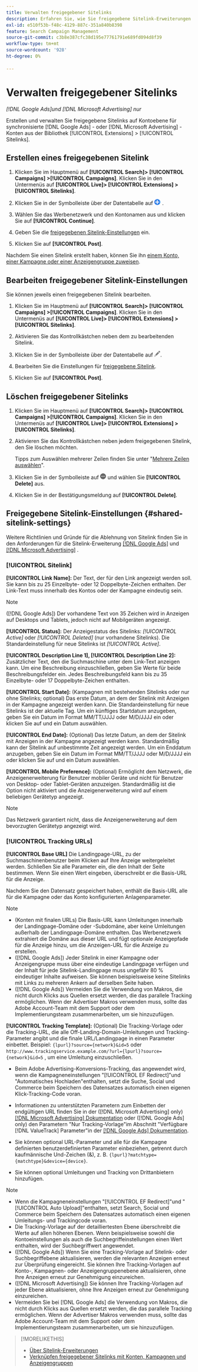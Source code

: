 ```yaml
---
title: Verwalten freigegebener Sitelinks
description: Erfahren Sie, wie Sie freigegebene Sitelink-Erweiterungen erstellen und verwalten.
exl-id: e510f53b-f48c-4129-887c-351a840b8398
feature: Search Campaign Management
source-git-commit: c3b8e387cfc38d195e77761791e689fd094d8f39
workflow-type: tm+mt
source-wordcount: '928'
ht-degree: 0%

---
```


# Verwalten freigegebener Sitelinks

*[!DNL Google Ads]und [!DNL Microsoft Advertising] nur*

Erstellen und verwalten Sie freigegebene Sitelinks auf Kontoebene für synchronisierte [!DNL Google Ads] - oder [!DNL Microsoft Advertising] -Konten aus der Bibliothek [!UICONTROL Extensions] > [!UICONTROL Sitelinks].

## Erstellen eines freigegebenen Sitelink

1. Klicken Sie im Hauptmenü auf **[!UICONTROL Search]> [!UICONTROL Campaigns] >[!UICONTROL Campaigns]**. Klicken Sie in den Untermenüs auf **[!UICONTROL Live]> [!UICONTROL Extensions] >[!UICONTROL Sitelinks]**.

1. Klicken Sie in der Symbolleiste über der Datentabelle auf ![Erstellen](/help/search-social-commerce/assets/add.png "Erstellen") .

1. Wählen Sie das Werbenetzwerk und den Kontonamen aus und klicken Sie auf **[!UICONTROL Continue]**.

1. Geben Sie die [freigegebenen Sitelink-Einstellungen](#shared-sitelink-settings) ein.

1. Klicken Sie auf **[!UICONTROL Post]**.

Nachdem Sie einen Sitelink erstellt haben, können Sie ihn [einem Konto, einer Kampagne oder einer Anzeigengruppe zuweisen](sitelink-extension-associate.md).

## Bearbeiten freigegebener Sitelink-Einstellungen

Sie können jeweils einen freigegebenen Sitelink bearbeiten.

1. Klicken Sie im Hauptmenü auf **[!UICONTROL Search]> [!UICONTROL Campaigns] >[!UICONTROL Campaigns]**. Klicken Sie in den Untermenüs auf **[!UICONTROL Live]> [!UICONTROL Extensions] >[!UICONTROL Sitelinks]**.

1. Aktivieren Sie das Kontrollkästchen neben dem zu bearbeitenden Sitelink.

1. Klicken Sie in der Symbolleiste über der Datentabelle auf ![Bearbeiten](/help/search-social-commerce/assets/edit.png "Bearbeiten").

1. Bearbeiten Sie die Einstellungen für [freigegebene Sitelink](#shared-sitelink-settings).

1. Klicken Sie auf **[!UICONTROL Post]**.

## Löschen freigegebener Sitelinks

1. Klicken Sie im Hauptmenü auf **[!UICONTROL Search]> [!UICONTROL Campaigns] >[!UICONTROL Campaigns]**. Klicken Sie in den Untermenüs auf **[!UICONTROL Live]> [!UICONTROL Extensions] >[!UICONTROL Sitelinks]**.

1. Aktivieren Sie das Kontrollkästchen neben jedem freigegebenen Sitelink, den Sie löschen möchten.

   Tipps zum Auswählen mehrerer Zeilen finden Sie unter &quot;[Mehrere Zeilen auswählen](/help/search-social-commerce/common-tasks/navigation-editing-selection/multiple-rows-select.md)&quot;.

1. Klicken Sie in der Symbolleiste auf ![Mehr](/help/search-social-commerce/assets/more.png "Mehr") und wählen Sie **[!UICONTROL Delete]** aus.

1. Klicken Sie in der Bestätigungsmeldung auf **[!UICONTROL Delete]**.

## Freigegebene Sitelink-Einstellungen {#shared-sitelink-settings}

Weitere Richtlinien und Gründe für die Ablehnung von Sitelink finden Sie in den Anforderungen für die Sitelink-Erweiterung [[!DNL Google Ads]](https://support.google.com/adspolicy/answer/1054210) und [[!DNL Microsoft Advertising]](https://help.ads.microsoft.com/#apex/ads/en/ext60206) .

### [!UICONTROL Sitelink]

**[!UICONTROL Link Name]:** Der Text, der für den Link angezeigt werden soll. Sie kann bis zu 25 Einzelbyte- oder 12 Doppelbyte-Zeichen enthalten. Der Link-Text muss innerhalb des Kontos oder der Kampagne eindeutig sein.

>[!NOTE]
>
>([!DNL Google Ads]) Der vorhandene Text von 35 Zeichen wird in Anzeigen auf Desktops und Tablets, jedoch nicht auf Mobilgeräten angezeigt.

**[!UICONTROL Status]:** Der Anzeigestatus des Sitelinks: *[!UICONTROL Active]* oder *[!UICONTROL Deleted]* (nur vorhandene Sitelinks). Die Standardeinstellung für neue Sitelinks ist *[!UICONTROL Active]*.

**[!UICONTROL Description Line 1], [!UICONTROL Description Line 2]:** Zusätzlicher Text, den die Suchmaschine unter dem Link-Text anzeigen kann. Um eine Beschreibung einzuschließen, geben Sie Werte für beide Beschreibungsfelder ein. Jedes Beschreibungsfeld kann bis zu 35 Einzelbyte- oder 17 Doppelbyte-Zeichen enthalten.

**[!UICONTROL Start Date]:** (Kampagnen mit bestehenden Sitelinks oder nur ohne Sitelinks; optional) Das erste Datum, an dem der Sitelink mit Anzeigen in der Kampagne angezeigt werden kann. Die Standardeinstellung für neue Sitelinks ist der aktuelle Tag. Um ein künftiges Startdatum anzugeben, geben Sie ein Datum im Format MM/TT/JJJJ oder M/D/JJJJ ein oder klicken Sie auf   und ein Datum auswählen.

**[!UICONTROL End Date]:** (Optional) Das letzte Datum, an dem der Sitelink mit Anzeigen in der Kampagne angezeigt werden kann. Standardmäßig kann der Sitelink auf unbestimmte Zeit angezeigt werden. Um ein Enddatum anzugeben, geben Sie ein Datum im Format MM/TT/JJJJ oder M/D/JJJJ ein oder klicken Sie auf   und ein Datum auswählen.

**[!UICONTROL Mobile Preference]:** (Optional) Ermöglicht dem Netzwerk, die Anzeigenerweiterung für Benutzer mobiler Geräte und nicht für Benutzer von Desktop- oder Tablet-Geräten anzuzeigen. Standardmäßig ist die Option nicht aktiviert und die Anzeigenerweiterung wird auf einem beliebigen Gerätetyp angezeigt.

>[!NOTE]
>
>Das Netzwerk garantiert nicht, dass die Anzeigenerweiterung auf dem bevorzugten Gerätetyp angezeigt wird.

### [!UICONTROL Tracking URLs]

**[!UICONTROL Base URL]** Die Landingpage-URL, zu der Suchmaschinenbenutzer beim Klicken auf Ihre Anzeige weitergeleitet werden. Schließen Sie alle Parameter ein, die den Inhalt der Seite bestimmen. Wenn Sie einen Wert eingeben, überschreibt er die Basis-URL für die Anzeige.

Nachdem Sie den Datensatz gespeichert haben, enthält die Basis-URL alle für die Kampagne oder das Konto konfigurierten Anlagenparameter.

>[!NOTE]
>
>* (Konten mit finalen URLs) Die Basis-URL kann Umleitungen innerhalb der Landingpage-Domäne oder -Subdomäne, aber keine Umleitungen außerhalb der Landingpage-Domäne enthalten. Das Werbenetzwerk extrahiert die Domäne aus dieser URL und fügt optionale Anzeigepfade für die Anzeige hinzu, um die Anzeigen-URL für die Anzeige zu erstellen.
>* ([!DNL Google Ads]) Jeder Sitelink in einer Kampagne oder Anzeigengruppe muss über eine eindeutige Landingpage verfügen und der Inhalt für jede Sitelink-Landingpage muss ungefähr 80 % eindeutiger Inhalte aufweisen. Sie können beispielsweise keine Sitelinks mit Links zu mehreren Ankern auf derselben Seite haben.
>* ([!DNL Google Ads]) Vermeiden Sie die Verwendung von Makros, die nicht durch Klicks aus Quellen ersetzt werden, die das parallele Tracking ermöglichen. Wenn der Advertiser Makros verwenden muss, sollte das Adobe Account-Team mit dem Support oder dem Implementierungsteam zusammenarbeiten, um sie hinzuzufügen.

**[!UICONTROL Tracking Template]:** (Optional) Die Tracking-Vorlage oder die Tracking-URL, die alle Off-Landing-Domain-Umleitungen und Tracking-Parameter angibt und die finale URL/Landingpage in einen Parameter einbettet. Beispiel: `{lpurl}?source={network}&id=5` oder `http://www.trackingservice.example.com/?url={lpurl}?source={network}&id=5` , um eine Umleitung einzuschließen.

* Beim Adobe Advertising-Konversions-Tracking, das angewendet wird, wenn die Kampagneneinstellungen &quot;[!UICONTROL EF Redirect]&quot;und &quot;Automatisches Hochladen&quot;enthalten, setzt die Suche, Social und Commerce beim Speichern des Datensatzes automatisch einen eigenen Klick-Tracking-Code voran.

* Informationen zu unterstützten Parametern zum Einbetten der endgültigen URL finden Sie in der ([!DNL Microsoft Advertising] only) [[!DNL Microsoft Advertising] Dokumentation](https://help.ads.microsoft.com/#apex/3/en/56799) oder ([!DNL Google Ads] only) den Parametern &quot;Nur Tracking-Vorlage&quot;im Abschnitt &quot;Verfügbare [!DNL ValueTrack] Parameter&quot;in der [[!DNL Google Ads] Dokumentation](https://support.google.com/google-ads/answer/6305348).

* Sie können optional URL-Parameter und alle für die Kampagne definierten benutzerdefinierten Parameter einbeziehen, getrennt durch kaufmännische Und-Zeichen (&amp;), z. B. `{lpurl}?matchtype={matchtype}&device={device}`.

* Sie können optional Umleitungen und Tracking von Drittanbietern hinzufügen.

>[!NOTE]
>
>* Wenn die Kampagneneinstellungen &quot;[!UICONTROL EF Redirect]&quot;und &quot;[!UICONTROL Auto Upload]&quot;enthalten, setzt Search, Social und Commerce beim Speichern des Datensatzes automatisch einen eigenen Umleitungs- und Trackingcode voran.
>* Die Tracking-Vorlage auf der detailliertesten Ebene überschreibt die Werte auf allen höheren Ebenen. Wenn beispielsweise sowohl die Kontoeinstellungen als auch die Suchbegriffeinstellungen einen Wert enthalten, wird der Suchbegriffwert angewendet.
>* ([!DNL Google Ads]) Wenn Sie eine Tracking-Vorlage auf Sitelink- oder Suchbegriffebene aktualisieren, werden die relevanten Anzeigen erneut zur Überprüfung eingereicht. Sie können Ihre Tracking-Vorlagen auf Konto-, Kampagnen- oder Anzeigengruppenebene aktualisieren, ohne Ihre Anzeigen erneut zur Genehmigung einzureichen.
>* ([!DNL Microsoft Advertising]) Sie können Ihre Tracking-Vorlagen auf jeder Ebene aktualisieren, ohne Ihre Anzeigen erneut zur Genehmigung einzureichen.
>* Vermeiden Sie bei [!DNL Google Ads] die Verwendung von Makros, die nicht durch Klicks aus Quellen ersetzt werden, die das parallele Tracking ermöglichen. Wenn der Advertiser Makros verwenden muss, sollte das Adobe Account-Team mit dem Support oder dem Implementierungsteam zusammenarbeiten, um sie hinzuzufügen.

>[!MORELIKETHIS]
>
>* [Über Sitelink-Erweiterungen](sitelink-extension-about.md)
>* [Verknüpfen freigegebener Sitelinks mit Konten, Kampagnen und Anzeigengruppen](sitelink-extension-associate.md)
